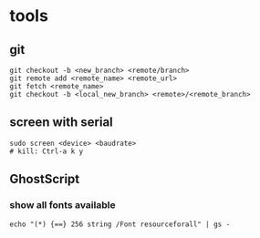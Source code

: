 # tools

## git
```
git checkout -b <new_branch> <remote/branch>
git remote add <remote_name> <remote_url>
git fetch <remote_name>
git checkout -b <local_new_branch> <remote>/<remote_branch>
```

## screen with serial
```
sudo screen <device> <baudrate>
# kill: Ctrl-a k y
```

## GhostScript
### show all fonts available
```
echo "(*) {==} 256 string /Font resourceforall" | gs -
```
